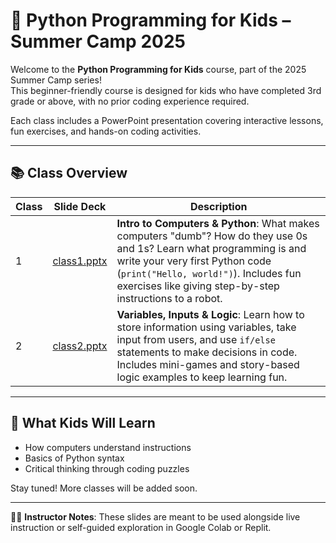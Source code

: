 # 🐍 Python Programming for Kids – Summer Camp 2025

Welcome to the **Python Programming for Kids** course, part of the 2025 Summer Camp series!  
This beginner-friendly course is designed for kids who have completed 3rd grade or above, with no prior coding experience required.

Each class includes a PowerPoint presentation covering interactive lessons, fun exercises, and hands-on coding activities.

---

## 📚 Class Overview

| Class | Slide Deck | Description |
|-------|------------|-------------|
| 1 | [class1.pptx](./class1.pptx) | **Intro to Computers & Python**: What makes computers "dumb"? How do they use 0s and 1s? Learn what programming is and write your very first Python code (`print("Hello, world!")`). Includes fun exercises like giving step-by-step instructions to a robot. |
| 2 | [class2.pptx](./class2.pptx) | **Variables, Inputs & Logic**: Learn how to store information using variables, take input from users, and use `if/else` statements to make decisions in code. Includes mini-games and story-based logic examples to keep learning fun. |

---

## 🧠 What Kids Will Learn
- How computers understand instructions
- Basics of Python syntax
- Critical thinking through coding puzzles

Stay tuned! More classes will be added soon.

---
👩‍🏫 **Instructor Notes**: These slides are meant to be used alongside live instruction or self-guided exploration in Google Colab or Replit.
